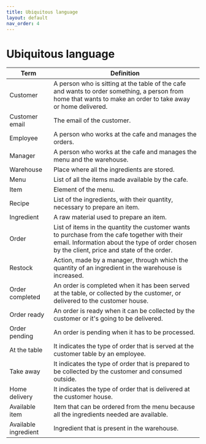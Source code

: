 ```yaml
---
title: Ubiquitous language
layout: default
nav_order: 4
---
```

# Ubiquitous language

|Term|Definition|
|-|-| 
|Customer|A person who is sitting at the table of the cafe and wants to order something, a person from home that wants to make an order to take away or home delivered.|
|Customer email|The email of the customer.|
|Employee|A person who works at the cafe and manages the orders.|
|Manager|A person who works at the cafe and manages the menu and the warehouse.| 
|Warehouse|Place where all the ingredients are stored.|
|Menu|List of all the items made available by the cafe.|
|Item|Element of the menu.|
|Recipe|List of the ingredients, with their quantity, necessary to prepare an item.|
|Ingredient|A raw material used to prepare an item.|
|Order|List of items in the quantity the customer wants to purchase from the cafe together with their email. Information about the type of order chosen by the client, price and state of the order.|
|Restock|Action, made by a manager, through which the quantity of an ingredient in the warehouse is increased.|
|Order completed|An order is completed when it has been served at the table, or collected by the customer, or delivered to the customer house.|
|Order ready|An order is ready when it can be collected by the customer or it's going to be delivered.|
|Order pending|An order is pending when it has to be processed.|
|At the table|It indicates the type of order that is served at the customer table by an employee.|
|Take away|It indicates the type of order that is prepared to be collected by the customer and consumed outside.|
|Home delivery|It indicates the type of order that is delivered at the customer house.|
|Available item|Item that can be ordered from the menu because all the ingredients needed are available.|
|Available ingredient|Ingredient that is present in the warehouse.|